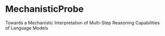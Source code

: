 # MechanisticProbe
Towards a Mechanistic Interpretation of Multi-Step Reasoning Capabilities of Language Models
